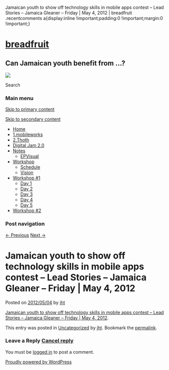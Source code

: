   Jamaican youth to show off technology skills in mobile apps contest – Lead Stories – Jamaica Gleaner – Friday | May 4, 2012 | breadfruit    .recentcomments a{display:inline !important;padding:0 !important;margin:0 !important;}

[breadfruit](http://j4u2.com/breadfruit-static/ "breadfruit")
=============================================================

Can Jamaican youth benefit from …?
----------------------------------

 [![](http://j4u2.com/breadfruit-static/wp-content/uploads/2012/04/vecr-1000x288.jpeg)](http://j4u2.com/breadfruit-static/) 

Search  

### Main menu

[Skip to primary content](#content "Skip to primary content")

[Skip to secondary content](#secondary "Skip to secondary content")

*   [Home](http://j4u2.com/breadfruit-static/)
*   [1.mobileworks](http://j4u2.com/breadfruit-static/mobileworks/)
*   [2.Thoth](http://j4u2.com/breadfruit-static/thoth/)
*   [Digital Jam 2.0](http://j4u2.com/breadfruit-static/digi-jam/)
*   [Notes](http://j4u2.com/breadfruit-static/notes/)
    *   [EPVisual](http://j4u2.com/breadfruit-static/notes/ep-visual/)
*   [Workshop](http://j4u2.com/breadfruit-static/workshop/)
    *   [Schedule](http://j4u2.com/breadfruit-static/workshop/schedule/)
    *   [Vision](http://j4u2.com/breadfruit-static/workshop/vision-page/)
*   [Workshop #1](http://j4u2.com/breadfruit-static/workshop-1/)
    *   [Day 1](http://j4u2.com/breadfruit-static/workshop-1/day-1/)
    *   [Day 2](http://j4u2.com/breadfruit-static/workshop-1/day-2/)
    *   [Day 3](http://j4u2.com/breadfruit-static/workshop-1/day-3/)
    *   [Day 4](http://j4u2.com/breadfruit-static/workshop-1/day-4/)
    *   [Day 5](http://j4u2.com/breadfruit-static/workshop-1/day-5/)
*   [Workshop #2](http://j4u2.com/breadfruit-static/workshop-2/)

### Post navigation

[← Previous](http://j4u2.com/breadfruit-static/2012/05/04/list-of-videos-for-html5/) [Next →](http://j4u2.com/breadfruit-static/2012/05/04/learning-center-www-applicationcraft-com/)

Jamaican youth to show off technology skills in mobile apps contest – Lead Stories – Jamaica Gleaner – Friday | May 4, 2012
===========================================================================================================================

Posted on [2012/05/04](http://j4u2.com/breadfruit-static/2012/05/04/jamaican-youth-to-show-off-technology-skills-in-mobile-apps-contest-lead-stories-jamaica-gleaner-friday-may-4-2012/ "3:17 pm") by [jht](http://j4u2.com/breadfruit-static/author/jht/ "View all posts by jht")

[Jamaican youth to show off technology skills in mobile apps contest – Lead Stories – Jamaica Gleaner – Friday | May 4, 2012](http://jamaica-gleaner.com/gleaner/20120504/lead/lead9.html).

This entry was posted in [Uncategorized](http://j4u2.com/breadfruit-static/category/uncategorized/) by [jht](http://j4u2.com/breadfruit-static/author/jht/). Bookmark the [permalink](http://j4u2.com/breadfruit-static/2012/05/04/jamaican-youth-to-show-off-technology-skills-in-mobile-apps-contest-lead-stories-jamaica-gleaner-friday-may-4-2012/ "Permalink to Jamaican youth to show off technology skills in mobile apps contest – Lead Stories – Jamaica Gleaner – Friday | May 4, 2012").

### Leave a Reply [Cancel reply](/breadfruit/2012/05/04/jamaican-youth-to-show-off-technology-skills-in-mobile-apps-contest-lead-stories-jamaica-gleaner-friday-may-4-2012/#respond)

You must be [logged in](http://j4u2.com/breadfruit-static/wp-login.php) to post a comment.

[Proudly powered by WordPress](http://wordpress.org/ "Semantic Personal Publishing Platform")